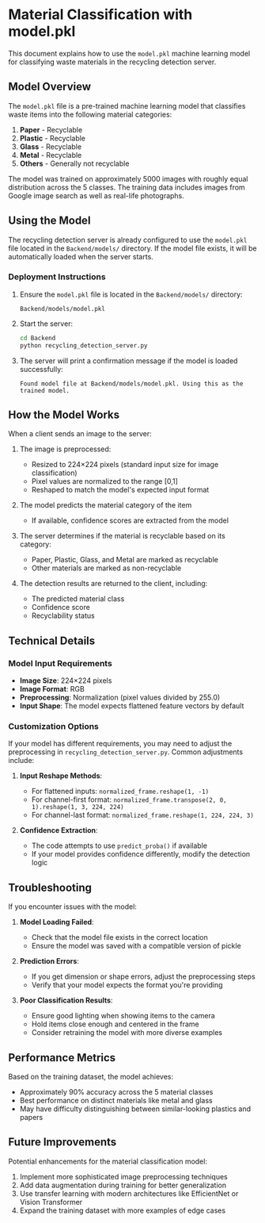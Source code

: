 # Material Classification with model.pkl

This document explains how to use the `model.pkl` machine learning model for classifying waste materials in the recycling detection server.

## Model Overview

The `model.pkl` file is a pre-trained machine learning model that classifies waste items into the following material categories:

1. **Paper** - Recyclable
2. **Plastic** - Recyclable
3. **Glass** - Recyclable
4. **Metal** - Recyclable
5. **Others** - Generally not recyclable

The model was trained on approximately 5000 images with roughly equal distribution across the 5 classes. The training data includes images from Google image search as well as real-life photographs.

## Using the Model

The recycling detection server is already configured to use the `model.pkl` file located in the `Backend/models/` directory. If the model file exists, it will be automatically loaded when the server starts.

### Deployment Instructions

1. Ensure the `model.pkl` file is located in the `Backend/models/` directory:
   ```
   Backend/models/model.pkl
   ```

2. Start the server:
   ```bash
   cd Backend
   python recycling_detection_server.py
   ```

3. The server will print a confirmation message if the model is loaded successfully:
   ```
   Found model file at Backend/models/model.pkl. Using this as the trained model.
   ```

## How the Model Works

When a client sends an image to the server:

1. The image is preprocessed:
   - Resized to 224×224 pixels (standard input size for image classification)
   - Pixel values are normalized to the range [0,1]
   - Reshaped to match the model's expected input format

2. The model predicts the material category of the item
   - If available, confidence scores are extracted from the model

3. The server determines if the material is recyclable based on its category:
   - Paper, Plastic, Glass, and Metal are marked as recyclable
   - Other materials are marked as non-recyclable

4. The detection results are returned to the client, including:
   - The predicted material class
   - Confidence score
   - Recyclability status

## Technical Details

### Model Input Requirements

- **Image Size**: 224×224 pixels
- **Image Format**: RGB
- **Preprocessing**: Normalization (pixel values divided by 255.0)
- **Input Shape**: The model expects flattened feature vectors by default

### Customization Options

If your model has different requirements, you may need to adjust the preprocessing in `recycling_detection_server.py`. Common adjustments include:

1. **Input Reshape Methods**:
   - For flattened inputs: `normalized_frame.reshape(1, -1)`
   - For channel-first format: `normalized_frame.transpose(2, 0, 1).reshape(1, 3, 224, 224)`
   - For channel-last format: `normalized_frame.reshape(1, 224, 224, 3)`

2. **Confidence Extraction**:
   - The code attempts to use `predict_proba()` if available
   - If your model provides confidence differently, modify the detection logic

## Troubleshooting

If you encounter issues with the model:

1. **Model Loading Failed**: 
   - Check that the model file exists in the correct location
   - Ensure the model was saved with a compatible version of pickle

2. **Prediction Errors**:
   - If you get dimension or shape errors, adjust the preprocessing steps
   - Verify that your model expects the format you're providing

3. **Poor Classification Results**:
   - Ensure good lighting when showing items to the camera
   - Hold items close enough and centered in the frame
   - Consider retraining the model with more diverse examples

## Performance Metrics

Based on the training dataset, the model achieves:
- Approximately 90% accuracy across the 5 material classes
- Best performance on distinct materials like metal and glass
- May have difficulty distinguishing between similar-looking plastics and papers

## Future Improvements

Potential enhancements for the material classification model:

1. Implement more sophisticated image preprocessing techniques
2. Add data augmentation during training for better generalization
3. Use transfer learning with modern architectures like EfficientNet or Vision Transformer
4. Expand the training dataset with more examples of edge cases 